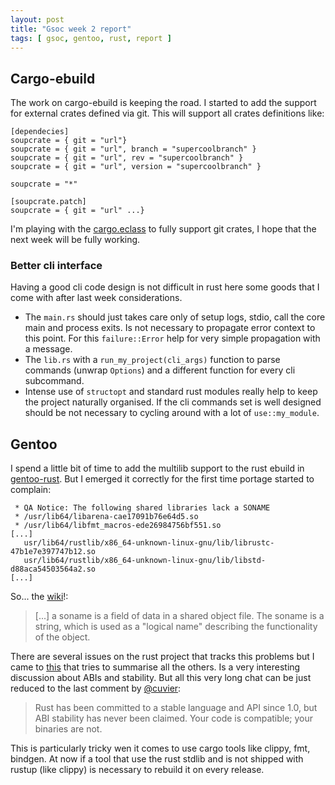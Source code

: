 ```yaml
---
layout: post
title: "Gsoc week 2 report"
tags: [ gsoc, gentoo, rust, report ]
---
```


## Cargo-ebuild

The work on cargo-ebuild is keeping the road. I started to add the support for external crates defined via git. This will support all crates definitions like:

```
[dependecies]
soupcrate = { git = "url"}
soupcrate = { git = "url", branch = "supercoolbranch" }
soupcrate = { git = "url", rev = "supercoolbranch" }
soupcrate = { git = "url", version = "supercoolbranch" }

soupcrate = "*"

[soupcrate.patch]
soupcrate = { git = "url" ...}
```

I'm playing with the [cargo.eclass](https://github.com/gentoo/gentoo/blob/master/eclass/cargo.eclass) to fully support git crates, I hope that the next week will be fully working.

### Better cli interface

Having a good cli code design is not difficult in rust here some goods that I come with after last week considerations.

- The `main.rs` should just takes care only of setup logs, stdio, call the core main and process exits. Is not necessary to propagate error context to this point. For this `failure::Error` help for very simple propagation with a message.
- The `lib.rs` with a `run_my_project(cli_args)` function to parse commands (unwrap `Options`) and a different function for every cli subcommand.
- Intense use of `structopt` and standard rust modules really help to keep the project naturally organised. If the cli commands set is well designed should be not necessary to cycling around with a lot of `use::my_module`.

## Gentoo

I spend a little bit of time to add the multilib support to the rust ebuild in [gentoo-rust](https://github.com/gentoo/gentoo-rust). But I emerged it correctly for the first time portage started to complain:

```
 * QA Notice: The following shared libraries lack a SONAME
 * /usr/lib64/libarena-cae17091b76e64d5.so
 * /usr/lib64/libfmt_macros-ede26984756bf551.so
[...]
   usr/lib64/rustlib/x86_64-unknown-linux-gnu/lib/librustc-47b1e7e397747b12.so
   usr/lib64/rustlib/x86_64-unknown-linux-gnu/lib/libstd-d88aca54503564a2.so
[...]
```

So... the [wiki](https://en.wikipedia.org/wiki/Soname)!:

>[...] a soname is a field of data in a shared object file. The soname is a string, which is used as a "logical name" describing the functionality of the object.

There are several issues on the rust project that tracks this problems but I came to [this](https://github.com/rust-lang/rfcs/issues/600) that tries to summarise all the others. Is a very interesting discussion about ABIs and stability. But all this very long chat can be just reduced to the last comment by [@cuvier](https://github.com/cuviper):

> Rust has been committed to a stable language and API since 1.0, but ABI stability has never been claimed. Your code is compatible; your binaries are not. 

This is particularly tricky wen it comes to use cargo tools like clippy, fmt, bindgen. At now if a tool that use the rust stdlib and is not shipped with rustup (like clippy) is necessary to rebuild it on every release.